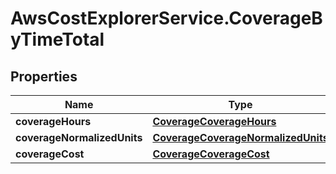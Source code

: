 # AwsCostExplorerService.CoverageByTimeTotal

## Properties

Name | Type | Description | Notes
------------ | ------------- | ------------- | -------------
**coverageHours** | [**CoverageCoverageHours**](CoverageCoverageHours.md) |  | [optional] 
**coverageNormalizedUnits** | [**CoverageCoverageNormalizedUnits**](CoverageCoverageNormalizedUnits.md) |  | [optional] 
**coverageCost** | [**CoverageCoverageCost**](CoverageCoverageCost.md) |  | [optional] 


